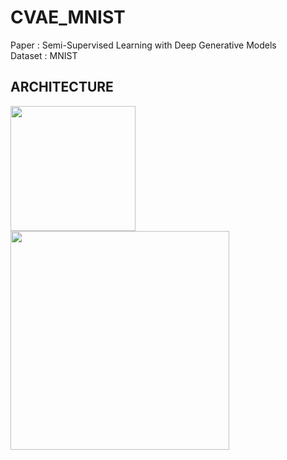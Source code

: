 # CVAE_MNIST

Paper   : Semi-Supervised Learning with Deep Generative Models  
Dataset : MNIST

ARCHITECTURE
-------------------------------------------------------------------
<div>
 <img width="200" src = "https://user-images.githubusercontent.com/19617361/39619985-9a761a40-4fc4-11e8-86e0-215a76007d49.png">
 <img width="350" src = "https://user-images.githubusercontent.com/19617361/39620330-caf70188-4fc5-11e8-8813-65f964e405ca.png">
</div>

